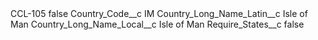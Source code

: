<?xml version="1.0" encoding="UTF-8"?>
<CustomMetadata xmlns="http://soap.sforce.com/2006/04/metadata" xmlns:xsi="http://www.w3.org/2001/XMLSchema-instance" xmlns:xsd="http://www.w3.org/2001/XMLSchema">
    <label>CCL-105</label>
    <protected>false</protected>
    <values>
        <field>Country_Code__c</field>
        <value xsi:type="xsd:string">IM</value>
    </values>
    <values>
        <field>Country_Long_Name_Latin__c</field>
        <value xsi:type="xsd:string">Isle of Man</value>
    </values>
    <values>
        <field>Country_Long_Name_Local__c</field>
        <value xsi:type="xsd:string">Isle of Man</value>
    </values>
    <values>
        <field>Require_States__c</field>
        <value xsi:type="xsd:boolean">false</value>
    </values>
</CustomMetadata>
